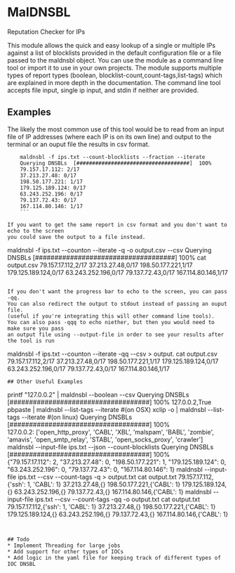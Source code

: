 # MalDNSBL 
Reputation Checker for IPs

This module allows the quick and easy lookup of a single or multiple IPs
against a list of blocklists provided in the default configuration file
or a file passed to the maldnsbl object.  You can use the module as a command
line tool or import it to use in your own projects.  The module supports multiple
types of report types (boolean, blocklist-count,count-tags,list-tags) which are
explained in more depth in the documentation.  The command line tool accepts file input,
single ip input, and stdin if neither are provided.

## Examples

The likely the most common use of this tool would be to read from an input file
of IP addresses (where each IP is on its own line) and output to the terminal or an ouput file the
results in csv format.
```
    maldnsbl -f ips.txt --count-blocklists --fraction --iterate
    Querying DNSBLs  [####################################]  100%             
    79.157.17.112: 2/17
    37.213.27.48: 0/17
    198.50.177.221: 1/17
    179.125.189.124: 0/17
    63.243.252.196: 0/17
    79.137.72.43: 0/17
    167.114.80.146: 1/17 
    ```

If you want to get the same report in csv format and you don't want to echo to the screen
you could save the output to a file instead.

```
maldnsbl -f ips.txt --counton --iterate -q -o output.csv --csv
Querying DNSBLs  [####################################]  100% 
cat output.csv
79.157.17.112,2/17
37.213.27.48,0/17
198.50.177.221,1/17
179.125.189.124,0/17
63.243.252.196,0/17
79.137.72.43,0/17
167.114.80.146,1/17
```

If you don't want the progress bar to echo to the screen, you can pass -qq.
You can also redirect the output to stdout instead of passing an ouput file.
(useful if you're integrating this will other command line tools).
You can also pass -qqq to echo niether, but then you would need to make sure you pass
an output file using --output-file in order to see your results after the tool is run

```
maldnsbl -f ips.txt --counton --iterate -qq --csv > output.
cat output.csv
79.157.17.112,2/17
37.213.27.48,0/17
198.50.177.221,1/17
179.125.189.124,0/17
63.243.252.196,0/17
79.137.72.43,0/17
167.114.80.146,1/17
```
## Other Useful Examples
```
printf "127.0.0.2" | maldnsbl --boolean --csv
Querying DNSBLs  [####################################]  100%
127.0.0.2,True
pbpaste | maldnsbl --list-tags --iterate #(on OSX)
xclip -o | maldnsbl --list-tags --iterate #(on linux)
Querying DNSBLs  [####################################]  100%             
127.0.0.2: ['open_http_proxy', 'CABL', 'XBL', 'malspam', 'BABL', 'zombie', 'amavis', 'open_smtp_relay', 'STABL', 'open_socks_proxy', 'crawler']
maldnsbl --input-file ips.txt --json --count-blocklists
Querying DNSBLs  [####################################]  100%             
{"79.157.17.112": 2, "37.213.27.48": 0, "198.50.177.221": 1, "179.125.189.124": 0, "63.243.252.196": 0, "79.137.72.43": 0, "167.114.80.146": 1}
maldnsbl --input-file ips.txt --csv  --count-tags -q > output.txt
cat output.txt
79.157.17.112,{'ssh': 1, 'CABL': 1}
37.213.27.48,{}
198.50.177.221,{'CABL': 1}
179.125.189.124,{}
63.243.252.196,{}
79.137.72.43,{}
167.114.80.146,{'CABL': 1}
maldnsbl --input-file ips.txt --csv  --count-tags -qq -o output.txt
cat output.txt
79.157.17.112,{'ssh': 1, 'CABL': 1}
37.213.27.48,{}
198.50.177.221,{'CABL': 1}
179.125.189.124,{}
63.243.252.196,{}
79.137.72.43,{}
167.114.80.146,{'CABL': 1}
```


## Todo
* Implement Threading for large jobs
* Add support for other types of IOCs
* Add logic in the yaml file for keeping track of different types of IOC DNSBL
